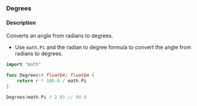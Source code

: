 ### Degrees

#### Description

Converts an angle from radians to degrees.

- Use `math.Pi` and the radian to degree formula to convert the angle from radians to degrees.

```go
import "math"

func Degrees(r float64) float64 {
	return r * 180.0 / math.Pi
}
```

```go
Degrees(math.Pi / 2.0) // 90.0
```
